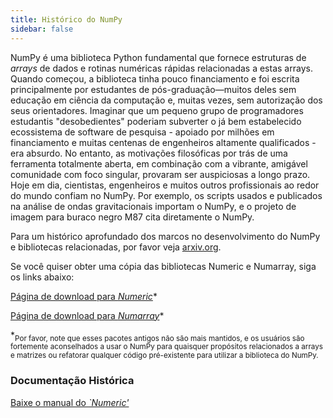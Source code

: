 ```yaml
---
title: Histórico do NumPy
sidebar: false
---
```


NumPy é uma biblioteca Python fundamental que fornece estruturas de _arrays_ de dados e rotinas numéricas rápidas relacionadas a estas arrays. Quando começou, a biblioteca tinha pouco financiamento e foi escrita principalmente por estudantes de pós-graduação—muitos deles sem educação em ciência da computação e, muitas vezes, sem autorização dos seus orientadores. Imaginar que um pequeno grupo de programadores estudantis "desobedientes" poderiam subverter o já bem estabelecido ecossistema de software de pesquisa - apoiado por milhões em financiamento e muitas centenas de engenheiros altamente qualificados - era absurdo. No entanto, as motivações filosóficas por trás de uma ferramenta totalmente aberta, em combinação com a vibrante, amigável comunidade com foco singular, provaram ser auspiciosas a longo prazo.  Hoje em dia, cientistas, engenheiros e muitos outros profissionais ao redor do mundo confiam no NumPy. Por exemplo, os scripts usados e publicados na análise de ondas gravitacionais importam o NumPy, e o projeto de imagem para buraco negro M87 cita diretamente o NumPy.

Para um histórico aprofundado dos marcos no desenvolvimento do NumPy e bibliotecas relacionadas, por favor veja [arxiv.org](arxiv.org/abs/1907.10121).

Se você quiser obter uma cópia das bibliotecas Numeric e Numarray, siga os links abaixo:

[Página de download para _Numeric_](https://sourceforge.net/projects/numpy/files/Old%20Numeric/)\*

[Página de download para _Numarray_](https://sourceforge.net/projects/numpy/files/Old%20Numarray/)\*

\*<sub>Por favor, note que esses pacotes antigos não são mais mantidos, e os usuários são fortemente aconselhados a usar o NumPy para quaisquer propósitos relacionados a arrays e matrizes ou refatorar qualquer código pré-existente para utilizar a biblioteca do NumPy.</sub>

### Documentação Histórica

[Baixe o manual do _\`Numeric'_](static/numeric-manual.pdf)
